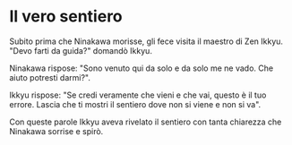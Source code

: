 # Il vero sentiero

Subito prima che Ninakawa morisse, gli fece visita il maestro di Zen Ikkyu. "Devo farti da guida?" domandò Ikkyu.

Ninakawa rispose: "Sono venuto qui da solo e da solo me ne vado. Che aiuto potresti darmi?".

Ikkyu rispose: "Se credi veramente che vieni e che vai, questo è il tuo errore. Lascia che ti mostri il sentiero dove non si viene e non si va".

Con queste parole Ikkyu aveva rivelato il sentiero con tanta chiarezza che Ninakawa sorrise e spirò.
